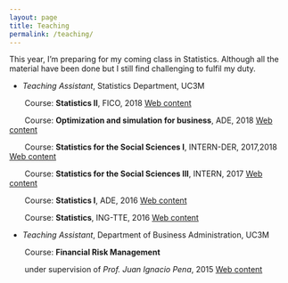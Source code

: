 ```yaml
---
layout: page
title: Teaching
permalink: /teaching/
---
```


This year, I’m preparing for my coming class in Statistics. Although all the material have been done but I still find challenging to fulfil my duty.

* *Teaching Assistant*, Statistics Department, UC3M

&nbsp;&nbsp;&nbsp;&nbsp;&nbsp;&nbsp;  Course: **Statistics II**, FICO, 2018 [Web content](https://aplicaciones.uc3m.es/cpa/generaFicha?est=201&asig=13749&idioma=2&anio=2018) 

&nbsp;&nbsp;&nbsp;&nbsp;&nbsp;&nbsp;  Course: **Optimization and simulation for business**, ADE, 2018 [Web content](https://aplicaciones.uc3m.es/cpa/generaFicha?est=204&asig=13184&idioma=2&anio=2017) 

&nbsp;&nbsp;&nbsp;&nbsp;&nbsp;&nbsp;  Course: **Statistics for the Social Sciences I**, INTERN-DER, 2017,2018 [Web content](http://halweb.uc3m.es/esp/Personal/personas/mwiper/docencia/English/Socsci/apuntes2.html) 

&nbsp;&nbsp;&nbsp;&nbsp;&nbsp;&nbsp;  Course: **Statistics for the Social Sciences III**, INTERN, 2017 [Web content](http://www3.uc3m.es/reina/Fichas/Idioma_2/320.16630.html) 

&nbsp;&nbsp;&nbsp;&nbsp;&nbsp;&nbsp;  Course: **Statistics I**, ADE, 2016 [Web content](http://www.est.uc3m.es/esp/nueva_docencia/comp_col_get/lade/estadistica_I/doc_generica/doc_generica.html) 

&nbsp;&nbsp;&nbsp;&nbsp;&nbsp;&nbsp;  Course: **Statistics**, ING-TTE, 2016 [Web content](http://www.est.uc3m.es/esp/nueva_docencia/leganes/ing_tec_teleco_todas/estadistica/ingles/principal.html) 
 
* *Teaching Assistant*, Department of Business Administration, UC3M

&nbsp;&nbsp;&nbsp;&nbsp;&nbsp;&nbsp; Course: **Financial Risk Management** 
 
&nbsp;&nbsp;&nbsp;&nbsp;&nbsp;&nbsp;  under supervision of *Prof. Juan Ignacio Pena*, 2015 [Web content](http://www3.uc3m.es/reina/Fichas/Idioma_2/201.13760.html) 

 
